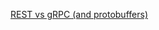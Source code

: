 [REST vs gRPC (and protobuffers)](https://www.toptal.com/grpc/grpc-vs-rest-api?utm_campaign=%5BPubs%5D%20CRMTEST_Engineering_Newsletter_2022&utm_medium=email&_hsmi=215533297&utm_content=215533297&utm_source=hs_automation)
